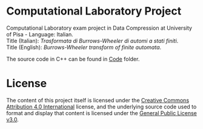 # Computational Laboratory Project
Computational Laboratory exam project in Data Compression at University of Pisa - Language: Italian. <br>
Title (Italian): <em>Trasformata di Burrows-Wheeler di automi a stati finiti</em>. <br>
Title (English): <em>Burrows-Wheeler transform of finite automata</em>.

The source code in C++ can be found in [Code](https://github.com/letizia-dachille/computational-laboratory-project/blob/main/Code/) folder.

# License
The content of this project itself is licensed under the [Creative Commons Attribution 4.0 International](https://creativecommons.org/licenses/by/4.0/) license, and the underlying source code used to format and display that content is licensed under the [General Public License v3.0](https://github.com/letizia-dachille/computational-laboratory-project/blob/main/LICENSE).
